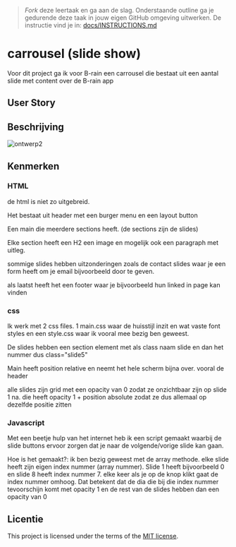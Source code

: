 > _Fork_ deze leertaak en ga aan de slag. 
Onderstaande outline ga je gedurende deze taak in jouw eigen GitHub omgeving uitwerken. 
De instructie vind je in: [docs/INSTRUCTIONS.md](docs/INSTRUCTIONS.md)

# carrousel (slide show)
<!-- Geef je project een titel en schrijf in één zin wat het is -->
Voor dit project ga ik voor B-rain een carrousel die bestaat uit een aantal slide met content over de B-rain app

## User Story
<!-- Schrijf de user story waar je aan hebt gewerkt  -->

## Beschrijving
<!-- In de Beschrijving staat hoe je project er uit ziet, hoe het werkt en wat je er mee kan. -->
<!-- Voeg een mooie poster visual toe 📸 -->
![ontwerp2](https://github.com/J3SS3HVA/fix-the-flow-interactive-website/assets/144009667/0a35656c-fd5a-4423-8071-c74e91c3f9a0)
<!-- Voeg een link toe naar Github Pages 🌐-->

## Kenmerken
<!-- Bij Kenmerken staat welke technieken zijn gebruikt en hoe. Wat is de HTML structuur? Wat zijn de belangrijkste dingen in CSS? Wat is er met JS gedaan en hoe? -->
### HTML

de html is niet zo uitgebreid. 

Het bestaat uit header met een burger menu en een layout button

Een main die meerdere sections heeft. (de sections zijn de slides)

Elke section heeft een H2 een image en mogelijk ook een paragraph met uitleg.

sommige slides hebben uitzonderingen zoals de contact slides waar je een form heeft om je email bijvoorbeeld door te geven.

als laatst heeft het een footer waar je bijvoorbeeld hun linked in page kan vinden 

### css 
Ik werk met 2 css files. 1 main.css waar de huisstijl inzit en wat vaste font styles en een style.css waar ik vooral mee bezig ben geweest.

De slides hebben een section element met als class naam slide en dan het nummer dus class="slide5" 

Main heeft position relative en neemt het hele scherm bijna over. vooral de header

alle slides zijn grid met een opacity van 0 zodat ze onzichtbaar zijn op slide 1 na. die heeft opacity 1 + position absolute zodat ze dus allemaal op dezelfde positie zitten

### Javascript

Met een beetje hulp van het internet heb ik een script gemaakt waarbij de slide buttons ervoor zorgen dat je naar de volgende/vorige slide kan gaan.

Hoe is het gemaakt?:
ik ben bezig geweest met de array methode. elke slide heeft zijn eigen index nummer (array nummer).
Slide 1 heeft bijvoorbeeld 0 en slide 8 heeft index nummer 7. elke keer als je op de knop klikt gaat de index nummer omhoog. Dat betekent dat de dia die bij die index nummer tevoorschijn komt met opacity 1 en de rest van de slides hebben dan een opacity van 0
## Licentie

This project is licensed under the terms of the [MIT license](./LICENSE).

